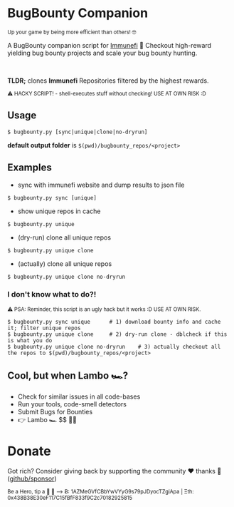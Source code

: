 # BugBounty Companion 

<sup>
Up your game by being more efficient than others! 🤓
</sup>


A BugBounty companion script for [Immunefi](https://immunefi.com/explore/) 🙌 Checkout high-reward yielding bug bounty projects and scale your bug bounty hunting.

<br>

**TLDR;** clones **Immunefi** Repositories filtered by the highest rewards.

<sup>
⚠️ HACKY SCRIPT! - shell-executes stuff without checking! USE AT OWN RISK :D 
</sup>

## Usage

```
$ bugbounty.py [sync|unique|clone|no-dryrun]
```

**default output folder** is `$(pwd)/bugbounty_repos/<project>`

## Examples

* sync with immunefi website and dump results to json file
```
$ bugbounty.py sync [unique]
```

* show unique repos in cache
```
$ bugbounty.py unique
```

* (dry-run) clone all unique repos
```
$ bugbounty.py unique clone 
```

* (actually) clone all unique repos 
```
$ bugbounty.py unique clone no-dryrun
```

### I don't know what to do?!

<sup>
⚠️ PSA: Reminder, this script is an ugly hack but it works :D USE AT OWN RISK. 
</sup>

```
$ bugbounty.py sync unique      # 1) download bounty info and cache it; filter unique repos
$ bugbounty.py unique clone     # 2) dry-run clone - dblcheck if this is what you do
$ bugbounty.py unique clone no-dryrun    # 3) actually checkout all the repos to $(pwd)/bugbounty_repos/<project>
```
            
## Cool, but when Lambo 🏎️?

* Check for similar issues in all code-bases
* Run your tools, code-smell detectors
* Submit Bugs for Bounties
* 👉 Lambo 🏎️ $$ 🥳🥳
    
# Donate

Got rich? Consider giving back by supporting the community ❤️ thanks 🙏 ([github/sponsor](https://github.com/sponsors/tintinweb))

<sup>
Be a Hero, tip a 🍺 🙂 ⟶ Ƀ: 1AZMeGVfCBbYwVYyG9s79pJDyocTZgiApa | Ξth: 0x438B38E30eF117C15fBfF833f9C2c70182925815
</sup>
